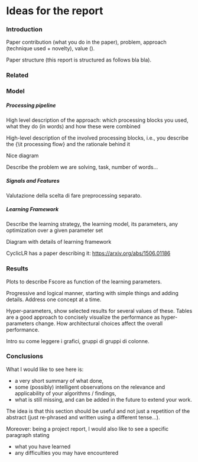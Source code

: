 # Ideas for the report

### Introduction

Paper contribution (what you do in the paper), problem, approach (technique
used + novelty), value ().

Paper structure (this report is structured as follows bla bla).

### Related

### Model

##### Processing pipeline

High level description of the approach: which processing blocks you used, what
they do (in words) and how these were combined

High-level description of the involved processing blocks, i.e., you describe
the {\it processing flow} and the rationale behind it

Nice diagram

Describe the problem we are solving, task, number of words...

##### Signals and Features

Valutazione della scelta di fare preprocessing separato.

##### Learning Framework

Describe the learning strategy, the learning model, its parameters, any
optimization over a given parameter set

Diagram with details of learning framework

CyclicLR has a paper describing it: https://arxiv.org/abs/1506.01186

### Results

Plots to describe Fscore as function of the learning parameters.

Progressive and logical manner, starting with simple things and adding details.
Address one concept at a time.

Hyper-parameters, show selected results for several values of these. Tables are
a good approach to concisely visualize the performance as hyper-parameters
change. How architectural choices affect the overall performance.

Intro su come leggere i grafici, gruppi di gruppi di colonne.

### Conclusions

What I would like to see here is:
* a very short summary of what done, 
* some (possibly) intelligent observations on the relevance and applicability
  of your algorithms / findings, 
* what is still missing, and can be added in the future to extend your work.

The idea is that this section should be useful and not just a repetition of the
abstract (just re-phrased and written using a different tense...).

Moreover: being a project report, I would also like to see a specific paragraph
stating 
* what you have learned
* any difficulties you may have encountered
